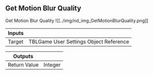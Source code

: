 ## Get Motion Blur Quality
Get Motion Blur Quality
![[../img/nd_img_GetMotionBlurQuality.png]]

|Inputs||
|--|--|
| Target | TBLGame User Settings Object Reference |

|Outputs||
|--|--|
| Return Value | Integer |
